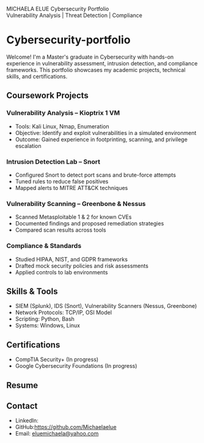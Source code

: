 MICHAELA ELUE
Cybersecurity Portfolio  
Vulnerability Analysis | Threat Detection | Compliance

# Cybersecurity-portfolio
Welcome! I'm a Master's graduate in Cybersecurity with hands-on experience in vulnerability assessment, intrusion detection, and compliance frameworks. This portfolio showcases my academic projects, technical skills, and certifications.
## Coursework Projects
### Vulnerability Analysis – Kioptrix 1 VM
- Tools: Kali Linux, Nmap, Enumeration
- Objective: Identify and exploit vulnerabilities in a simulated environment
- Outcome: Gained experience in footprinting, scanning, and privilege escalation

### Intrusion Detection Lab – Snort
- Configured Snort to detect port scans and brute-force attempts
- Tuned rules to reduce false positives
- Mapped alerts to MITRE ATT&CK techniques

### Vulnerability Scanning – Greenbone & Nessus
- Scanned Metasploitable 1 & 2 for known CVEs
- Documented findings and proposed remediation strategies
- Compared scan results across tools

### Compliance & Standards
- Studied HIPAA, NIST, and GDPR frameworks
- Drafted mock security policies and risk assessments
- Applied controls to lab environments

## Skills & Tools
- SIEM (Splunk), IDS (Snort), Vulnerability Scanners (Nessus, Greenbone)
- Network Protocols: TCP/IP, OSI Model
- Scripting: Python, Bash
- Systems: Windows, Linux

## Certifications
- CompTIA Security+ (In progress)
- Google Cybersecurity Foundations (In progress)

## Resume

## Contact
- LinkedIn:
- GitHub:https://github.com/Michaelaelue
- Email: eluemichaela@yahoo.com
